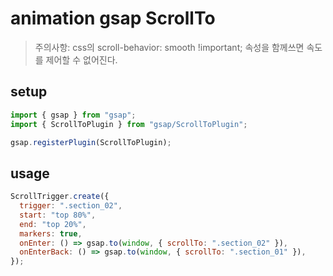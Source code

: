 # animation gsap ScrollTo

> 주의사항: css의 scroll-behavior: smooth !important; 속성을 함께쓰면 속도를 제어할 수 없어진다.

## setup

```js
import { gsap } from "gsap";
import { ScrollToPlugin } from "gsap/ScrollToPlugin";

gsap.registerPlugin(ScrollToPlugin);
```

## usage

```js
ScrollTrigger.create({
  trigger: ".section_02",
  start: "top 80%",
  end: "top 20%",
  markers: true,
  onEnter: () => gsap.to(window, { scrollTo: ".section_02" }),
  onEnterBack: () => gsap.to(window, { scrollTo: ".section_01" }),
});
```
